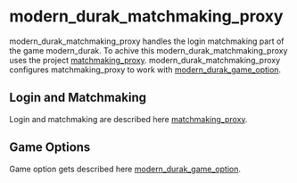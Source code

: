 # modern_durak_matchmaking_proxy
modern_durak_matchmaking_proxy handles the login matchmaking part of the game modern_durak.
To achive this modern_durak_matchmaking_proxy uses the project [matchmaking_proxy](https://github.com/werto87/matchmaking_proxy).
modern_durak_matchmaking_proxy configures matchmaking_proxy to work with [modern_durak_game_option](https://github.com/werto87/modern_durak_game_option).
## Login and Matchmaking
Login and matchmaking are described here [matchmaking_proxy](https://github.com/werto87/matchmaking_proxy).
## Game Options
Game option gets described here [modern_durak_game_option](https://github.com/werto87/modern_durak_game_option).
